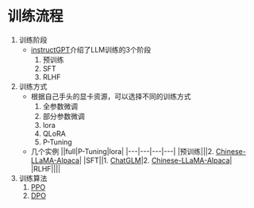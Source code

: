 # 训练流程


1. 训练阶段
    - [instructGPT](LLM/训练流程/instructGPT.md)介绍了LLM训练的3个阶段
        1. 预训练
        2. SFT
        3. RLHF
2. 训练方式
    - 根据自己手头的显卡资源，可以选择不同的训练方式
        1. 全参数微调
        2. 部分参数微调
        3. lora
        4. QLoRA
        5. P-Tuning
    - 几个实例
        ||full|P-Tuning|lora|
        |---|---|---|---|
        |预训练|||2. [Chinese-LLaMA-Alpaca](LLM/训练流程/Chinese-LLaMA-Alpaca.md)|
        |SFT||1. [ChatGLM](LLM/训练流程/ChatGLM.md)|2. [Chinese-LLaMA-Alpaca](LLM/训练流程/Chinese-LLaMA-Alpaca.md)|
        |RLHF||||
3. 训练算法
    1. [PPO](LLM/训练流程/PPO.md)
    2. [DPO](LLM/训练流程/DPO.md)